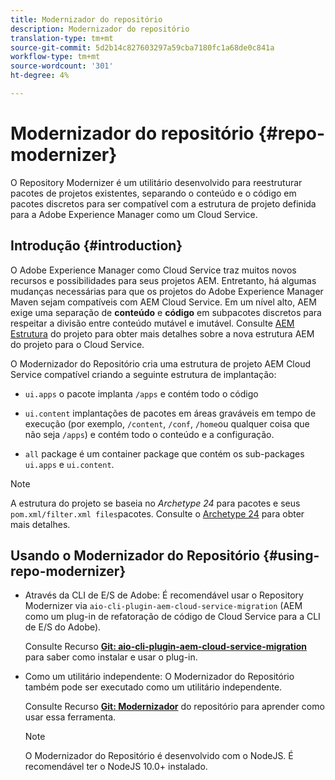 ```yaml
---
title: Modernizador do repositório
description: Modernizador do repositório
translation-type: tm+mt
source-git-commit: 5d2b14c827603297a59cba7180fc1a68de0c841a
workflow-type: tm+mt
source-wordcount: '301'
ht-degree: 4%

---
```



# Modernizador do repositório {#repo-modernizer}

O Repository Modernizer é um utilitário desenvolvido para reestruturar pacotes de projetos existentes, separando o conteúdo e o código em pacotes discretos para ser compatível com a estrutura de projeto definida para a Adobe Experience Manager como um Cloud Service.

## Introdução {#introduction}

O Adobe Experience Manager como Cloud Service traz muitos novos recursos e possibilidades para seus projetos AEM. Entretanto, há algumas mudanças necessárias para que os projetos do Adobe Experience Manager Maven sejam compatíveis com AEM Cloud Service. Em um nível alto, AEM exige uma separação de **conteúdo** e **código** em subpacotes discretos para respeitar a divisão entre conteúdo mutável e imutável. Consulte [AEM Estrutura](https://docs.adobe.com/content/help/pt-BR/experience-manager-cloud-service/implementing/developing/aem-project-content-package-structure.translate.html) do projeto para obter mais detalhes sobre a nova estrutura AEM do projeto para o Cloud Service.

O Modernizador do Repositório cria uma estrutura de projeto AEM Cloud Service compatível criando a seguinte estrutura de implantação:

* `ui.apps` o pacote implanta `/apps` e contém todo o código

* `ui.content` implantações de pacotes em áreas graváveis em tempo de execução (por exemplo, `/content`, `/conf`, `/home`ou qualquer coisa que não seja `/apps`) e contém todo o conteúdo e a configuração.

* `all` package é um container package que contém os sub-packages `ui.apps` e `ui.content`.

>[!NOTE]
>A estrutura do projeto se baseia no *Archetype 24* para pacotes e seus `pom.xml/filter.xml files`pacotes. Consulte o [Archetype 24](https://github.com/adobe/aem-project-archetype) para obter mais detalhes.

## Usando o Modernizador do Repositório {#using-repo-modernizer}

* Através da CLI de E/S de Adobe: É recomendável usar o Repository Modernizer via `aio-cli-plugin-aem-cloud-service-migration` (AEM como um plug-in de refatoração de código de Cloud Service para a CLI de E/S do Adobe).

   Consulte Recurso **[Git: aio-cli-plugin-aem-cloud-service-migration](https://github.com/adobe/aio-cli-plugin-aem-cloud-service-migration#introduction)** para saber como instalar e usar o plug-in.

* Como um utilitário independente: O Modernizador do Repositório também pode ser executado como um utilitário independente.

   Consulte Recurso **[Git: Modernizador](https://github.com/adobe/aem-cloud-service-source-migration/tree/master/packages/repository-modernizer)** do repositório para aprender como usar essa ferramenta.

   >[!NOTE]
   >O Modernizador do Repositório é desenvolvido com o NodeJS. É recomendável ter o NodeJS 10.0+ instalado.
